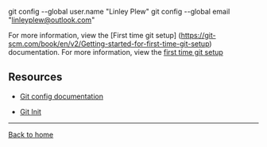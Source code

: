git config --global user.name "Linley Plew"
git config --global email "linleyplew@outlook.com"

For more information, view the [First time git setup] (https://git-scm.com/book/en/v2/Getting-started-for-first-time-git-setup) documentation.
For more information, view the [first time git setup](https://git-scm.com/book/en/v2/getting-started-first-time-git-setup)
## Resources
- [Git config documentation](https://git-scm.com/dcs/git-config)

- [Git Init](./Commands/Init.md)
---
[Back to home](../README.md
)
